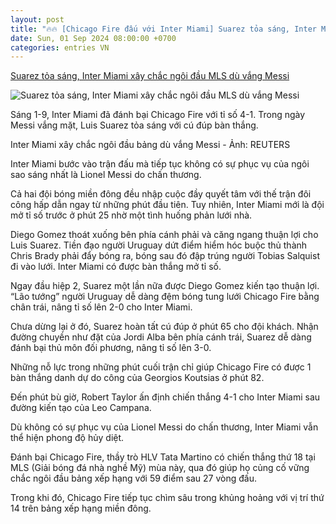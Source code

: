 ```yaml
---
layout: post
title: "🔥🔥 [Chicago Fire đấu với Inter Miami] Suarez tỏa sáng, Inter Miami xây chắc ngôi đầu MLS dù vắng Messi"
date: Sun, 01 Sep 2024 08:00:00 +0700
categories: entries VN
---
```

[Suarez tỏa sáng, Inter Miami xây chắc ngôi đầu MLS dù vắng Messi](https://tuoitre.vn/suarez-toa-sang-inter-miami-xay-chac-ngoi-dau-mls-du-vang-messi-20240901104948678.htm)

![Suarez tỏa sáng, Inter Miami xây chắc ngôi đầu MLS dù vắng Messi](https://cdn1.tuoitre.vn/thumb_w/1200/471584752817336320/2024/9/1/iii-17251622946781785091691-102-537-845-1956-crop-1725163022375657762573.jpg)

Sáng 1-9, Inter Miami đã đánh bại Chicago Fire với tỉ số 4-1. Trong ngày Messi vắng mặt, Luis Suarez tỏa sáng với cú đúp bàn thắng.

Inter Miami xây chắc ngôi đầu bảng dù vắng Messi - Ảnh: REUTERS

Inter Miami bước vào trận đấu mà tiếp tục không có sự phục vụ của ngôi sao sáng nhất là Lionel Messi do chấn thương.

Cả hai đội bóng miền đông đều nhập cuộc đầy quyết tâm với thế trận đôi công hấp dẫn ngay từ những phút đầu tiên. Tuy nhiên, Inter Miami mới là đội mở tỉ số trước ở phút 25 nhờ một tình huống phản lưới nhà.

Diego Gomez thoát xuống bên phía cánh phải và căng ngang thuận lợi cho Luis Suarez. Tiền đạo người Uruguay dứt điểm hiểm hóc buộc thủ thành Chris Brady phải đẩy bóng ra, bóng sau đó đập trúng người Tobias Salquist đi vào lưới. Inter Miami có được bàn thắng mở tỉ số.

Ngay đầu hiệp 2, Suarez một lần nữa được Diego Gomez kiến tạo thuận lợi. “Lão tướng” người Uruguay dễ dàng đệm bóng tung lưới Chicago Fire bằng chân trái, nâng tỉ số lên 2-0 cho Inter Miami.

Chưa dừng lại ở đó, Suarez hoàn tất cú đúp ở phút 65 cho đội khách. Nhận đường chuyền như đặt của Jordi Alba bên phía cánh trái, Suarez dễ dàng đánh bại thủ môn đối phương, nâng tỉ số lên 3-0.

Những nỗ lực trong những phút cuối trận chỉ giúp Chicago Fire có được 1 bàn thắng danh dự do công của Georgios Koutsias ở phút 82.

Đến phút bù giờ, Robert Taylor ấn định chiến thắng 4-1 cho Inter Miami sau đường kiến tạo của Leo Campana.

Dù không có sự phục vụ của Lionel Messi do chấn thương, Inter Miami vẫn thể hiện phong độ hủy diệt.

Đánh bại Chicago Fire, thầy trò HLV Tata Martino có chiến thắng thứ 18 tại MLS (Giải bóng đá nhà nghề Mỹ) mùa này, qua đó giúp họ củng cố vững chắc ngôi đầu bảng xếp hạng với 59 điểm sau 27 vòng đấu.

Trong khi đó, Chicago Fire tiếp tục chìm sâu trong khủng hoảng với vị trí thứ 14 trên bảng xếp hạng miền đông.


